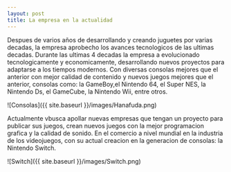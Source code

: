 ```yaml
---
layout: post
title: La empresa en la actualidad
---
```


Despues de varios años de desarrollando y creando juguetes por varias decadas, la empresa aprobecho los avances tecnologicos de las ultimas decadas. Durante las ultimas 4 decadas la empresa a evolucionado tecnologicamente y economicamente, desarrollando nuevos proyectos para adaptarse a los tiempos modernos. Con diversas consolas mejores que el anterior con mejor calidad de contenido y nuevos juegos mejores que el anterior, consolas como: la GameBoy,el Nintendo 64, el Super NES, la Nintendo Ds, el GameCube, la Nintendo Wii, entre otros.

![Consolas]({{ site.baseurl }}/images/Hanafuda.png)

Actualmente vbusca apollar nuevas empresas que tengan un proyecto para publicar sus juegos, crean nuevos juegos con la mejor programacion grafica y la calidad de sonido. En el comercio a nivel mundial en la industria de los videojuegos, con su actual creacion en la generacion de consolas: la Nintendo Switch.

![Switch]({{ site.baseurl }}/images/Switch.png)
